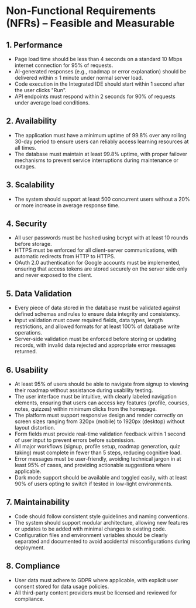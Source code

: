 # **Non-Functional Requirements (NFRs) – Feasible and Measurable**

## 1. **Performance**
- Page load time should be less than 4 seconds on a standard 10 Mbps internet connection for 95% of requests.
- AI-generated responses (e.g., roadmap or error explanation) should be delivered within ≤ 1 minute under normal server load.
- Code execution in the Integrated IDE should start within 1 second after the user clicks "Run".
- API endpoints must respond within 2 seconds for 90% of requests under average load conditions.

## 2. **Availability**
- The application must have a minimum uptime of 99.8% over any rolling 30-day period to ensure users can reliably access learning resources at all times.
- The database must maintain at least 99.8% uptime, with proper failover mechanisms to prevent service interruptions during maintenance or outages.

## 3. **Scalability**
- The system should support at least 500 concurrent users without a 20% or more increase in average response time.

## 4. **Security**
- All user passwords must be hashed using bcrypt with at least 10 rounds before storage.
- HTTPS must be enforced for all client-server communications, with automatic redirects from HTTP to HTTPS.
- OAuth 2.0 authentication for Google accounts must be implemented, ensuring that access tokens are stored securely on the server side only and never exposed to the client.

## 5. **Data Validation**
- Every piece of data stored in the database must be validated against defined schemas and rules to ensure data integrity and consistency.
- Input validation must cover required fields, data types, length restrictions, and allowed formats for at least 100% of database write operations.
- Server-side validation must be enforced before storing or updating records, with invalid data rejected and appropriate error messages returned.

## 6. **Usability**
- At least 95% of users should be able to navigate from signup to viewing their roadmap without assistance during usability testing.
- The user interface must be intuitive, with clearly labeled navigation elements, ensuring that users can access key features (profile, courses, notes, quizzes) within minimum clicks from the homepage.
- The platform must support responsive design and render correctly on screen sizes ranging from 320px (mobile) to 1920px (desktop) without layout distortion.
- Form fields must provide real-time validation feedback within 1 second of user input to prevent errors before submission.
- All major workflows (signup, profile setup, roadmap generation, quiz taking) must complete in fewer than 5 steps, reducing cognitive load.
- Error messages must be user-friendly, avoiding technical jargon in at least 95% of cases, and providing actionable suggestions where applicable.
- Dark mode support should be available and toggled easily, with at least 90% of users opting to switch if tested in low-light environments.

## 7. **Maintainability**
- Code should follow consistent style guidelines and naming conventions.
- The system should support modular architecture, allowing new features or updates to be added with minimal changes to existing code.
- Configuration files and environment variables should be clearly separated and documented to avoid accidental misconfigurations during deployment.

## 8. **Compliance**
- User data must adhere to GDPR where applicable, with explicit user consent stored for data usage policies.
- All third-party content providers must be licensed and reviewed for compliance.
